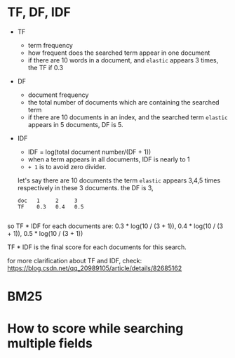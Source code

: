 # TF, DF, IDF

- TF 
  - term frequency
  - how frequent does the searched term appear in one document
  - if there are 10 words in a document, and `elastic` appears 3 times, the TF if 0.3
 
- DF
  - document frequency
  - the total number of documents which are containing the searched term
  - if there are 10 documents in an index, and the searched term `elastic` appears in 5 documents, DF is 5.
  
- IDF
  - IDF = log(total document number/(DF + 1))
  - when a term appears in all documents, IDF is nearly to 1
  - `+ 1` is to avoid zero divider.
  
  let's say there are 10 documents
  the term `elastic` appears 3,4,5 times respectively in these 3 documents. the DF is 3,
  ```
  doc   1     2     3 
  TF    0.3   0.4   0.5
 
  ```
so TF * IDF for each documents are:  0.3 * log(10 / (3 + 1)), 0.4 * log(10 / (3 + 1)), 0.5 * log(10 / (3 + 1))

TF * IDF is the final score for each documents for this search.

for more clarification about TF and IDF, check: https://blog.csdn.net/qq_20989105/article/details/82685162

# BM25

# How to score while searching multiple fields
